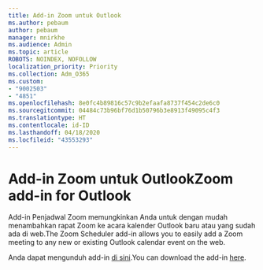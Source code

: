 ```yaml
---
title: Add-in Zoom untuk Outlook
ms.author: pebaum
author: pebaum
manager: mnirkhe
ms.audience: Admin
ms.topic: article
ROBOTS: NOINDEX, NOFOLLOW
localization_priority: Priority
ms.collection: Adm_O365
ms.custom:
- "9002503"
- "4851"
ms.openlocfilehash: 8e0fc4b89816c57c9b2efaafa8737f454c2de6c0
ms.sourcegitcommit: 04484c73b96bf76d1b50796b3e8913f49095c4f3
ms.translationtype: HT
ms.contentlocale: id-ID
ms.lasthandoff: 04/18/2020
ms.locfileid: "43553293"
---
```

# <a name="zoom-add-in-for-outlook"></a><span data-ttu-id="af0fe-102">Add-in Zoom untuk Outlook</span><span class="sxs-lookup"><span data-stu-id="af0fe-102">Zoom add-in for Outlook</span></span>

<span data-ttu-id="af0fe-103">Add-in Penjadwal Zoom memungkinkan Anda untuk dengan mudah menambahkan rapat Zoom ke acara kalender Outlook baru atau yang sudah ada di web.</span><span class="sxs-lookup"><span data-stu-id="af0fe-103">The Zoom Scheduler add-in allows you to easily add a Zoom meeting to any new or existing Outlook calendar event on the web.</span></span>

<span data-ttu-id="af0fe-104">Anda dapat mengunduh add-in [di sini](https://go.microsoft.com/fwlink/?linkid=2126413).</span><span class="sxs-lookup"><span data-stu-id="af0fe-104">You can download the add-in [here](https://go.microsoft.com/fwlink/?linkid=2126413).</span></span>
 